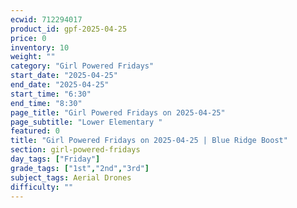 ```yaml
---
ecwid: 712294017
product_id: gpf-2025-04-25
price: 0
inventory: 10
weight: ""
category: "Girl Powered Fridays"
start_date: "2025-04-25"
end_date: "2025-04-25"
start_time: "6:30"
end_time: "8:30"
page_title: "Girl Powered Fridays on 2025-04-25"
page_subtitle: "Lower Elementary "
featured: 0
title: "Girl Powered Fridays on 2025-04-25 | Blue Ridge Boost"
section: girl-powered-fridays
day_tags: ["Friday"]
grade_tags: ["1st","2nd","3rd"]
subject_tags: Aerial Drones
difficulty: ""
---
```


